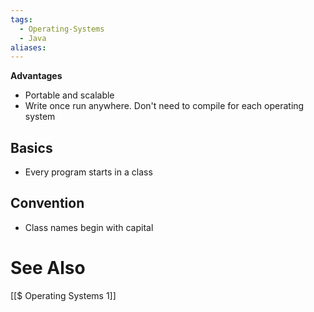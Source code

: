 ```yaml
---
tags:
  - Operating-Systems
  - Java
aliases:
---
```

**Advantages**
- Portable and scalable
- Write once run anywhere. Don't need to compile for each operating system

## Basics
- Every program starts in a class

## Convention
- Class names begin with capital

 
# See Also
[[$ Operating Systems 1]]  